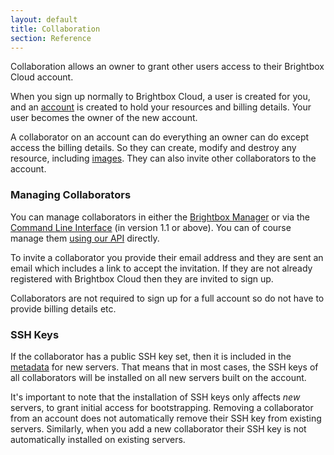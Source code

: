 ```yaml
---
layout: default
title: Collaboration
section: Reference
---
```


Collaboration allows an owner to grant other users access to their Brightbox Cloud account.

When you sign up normally to Brightbox Cloud, a user is created for you, and an [account](/docs/reference/accounts) is created to hold your resources and billing details. Your user becomes the owner of the new account.

A collaborator on an account can do everything an owner can do except access the billing details. So they can create, modify and destroy any resource, including [images](/docs/reference/server-images/). They can also invite other collaborators to the account.

### Managing Collaborators

You can manage collaborators in either the [Brightbox Manager](/docs/guides/manager/) or via the [Command Line Interface](/docs/guides/cli/) (in version 1.1 or above). You can of course manage them [using our API](/docs/reference/api/) directly.

To invite a collaborator you provide their email address and they are sent an email which includes a link to accept the invitation. If they are not already registered with Brightbox Cloud then they are invited to sign up.

Collaborators are not required to sign up for a full account so do not have to provide billing details etc.

### SSH Keys

If the collaborator has a public SSH key set, then it is included in the [metadata](/docs/reference/metadata-service/) for new servers. That means that in most cases, the SSH keys of all collaborators will be installed on all new servers built on the account.

It's important to note that the installation of SSH keys only affects *new* servers, to grant initial access for bootstrapping. Removing a collaborator from an account does not automatically remove their SSH key from existing servers. Similarly, when you add a new collaborator their SSH key is not automatically installed on existing servers.

